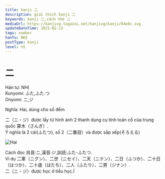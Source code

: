 ```yaml
---
title: kanji 二
description: giaỉ thích kanji 二
keywords: kanji 二,cách nhớ 二
mediaUrl: https://kanjivg.tagaini.net/kanjivg/kanji/04e8c.svg
updateDateTime: 2021-02-13
tags: number
hanTu: NHỊ
postType: kanji
level: n5
---
```


# 二

Hán tự: NHỊ  
Kunyomi: ふた,ふた.つ  
Onyomi: ニ,ジ

Nghĩa: Hai, dùng cho số đếm

二（ニ・ジ）được lấy từ hình ảnh 2 thanh dụng cụ tính toán cổ của trung quốc  算木（さんぎ）.  
Ý nghĩa là 2 cái(ふたつ), số 2（二番目）và được sắp xếp(そろえる)

![Hai](https://huusennarare.cocolog-nifty.com/blog/images/2016/08/11/photo_12.jpg "Hai")

Cách đọc 呉音:ニ,漢音:ジ,訓読:ふた-ふたつ.  
Ví dụ 二軍（ニグン）、二世（ニセイ）、二天（ニテン）、二日（ふつか）、二十日（はつか）、二十歳（はたち）、二人（ふたり）、二男（ジナン）.  
二（ニ・ジ）được học ở tiểu học.Í